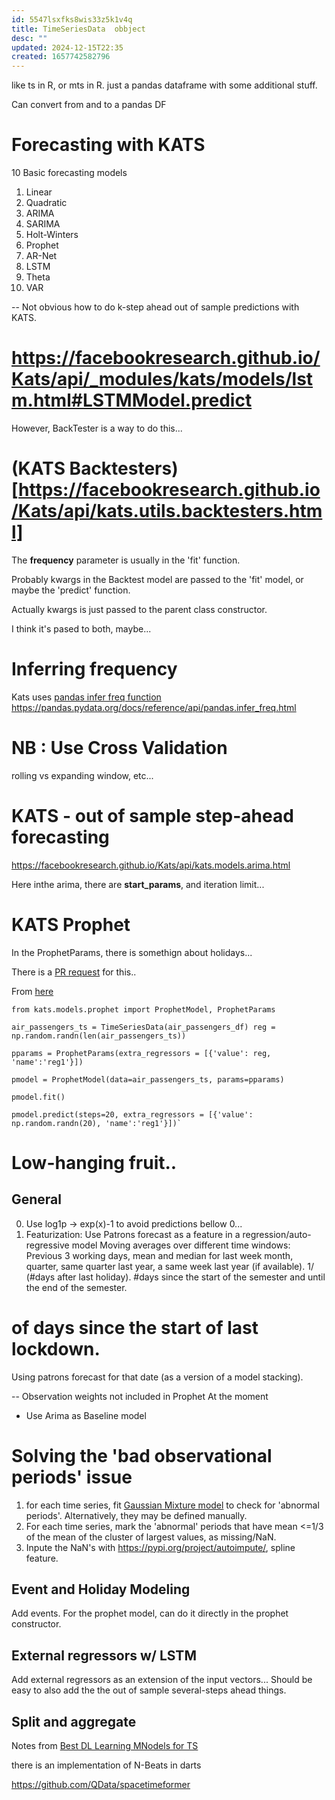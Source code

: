 ```yaml
---
id: 5547lsxfks8wis33z5k1v4q
title: TimeSeriesData  obbject
desc: ""
updated: 2024-12-15T22:35
created: 1657742582796
---
```

like ts in R, or mts in R.
just a pandas dataframe with some additional stuff. 

Can convert from and to a pandas DF

# Forecasting with KATS

10 Basic forecasting models

1. Linear
2. Quadratic
3. ARIMA
4. SARIMA
5. Holt-Winters
6. Prophet
7. AR-Net
8. LSTM
9. Theta
10. VAR

  \-- Not obvious how to do 
  k-step ahead out of sample predictions with KATS.

# <https://facebookresearch.github.io/Kats/api/_modules/kats/models/lstm.html#LSTMModel.predict>

However, BackTester is a way to do this...

# (KATS Backtesters)[https://facebookresearch.github.io/Kats/api/kats.utils.backtesters.html]

The **frequency** parameter is usually in the 'fit' function.

Probably kwargs in the Backtest model are passed to the 'fit' model, or maybe the 'predict' function.

Actually kwargs is just passed to the parent class constructor.

 I think it's pased to both, maybe...

# Inferring frequency

 Kats uses [pandas infer freq function](<>)
 <https://pandas.pydata.org/docs/reference/api/pandas.infer_freq.html>

# NB : Use Cross Validation

rolling vs expanding window, etc...

# KATS - out of sample step-ahead forecasting

<https://facebookresearch.github.io/Kats/api/kats.models.arima.html>

Here inthe arima, there are **start_params**, and iteration limit...

# KATS Prophet

In the ProphetParams, there is somethign about holidays...

There is a [PR request](httpshttps://github.com/facebookresearch/Kats/pull/129) for this..

From [here](https://bytemeta.vip/repo/facebookresearch/Kats/issues/167)

```{python}
from kats.models.prophet import ProphetModel, ProphetParams

air_passengers_ts = TimeSeriesData(air_passengers_df) reg = np.random.randn(len(air_passengers_ts))

pparams = ProphetParams(extra_regressors = [{'value': reg, 'name':'reg1'}])

pmodel = ProphetModel(data=air_passengers_ts, params=pparams)

pmodel.fit()

pmodel.predict(steps=20, extra_regressors = [{'value': np.random.randn(20), 'name':'reg1'}])`
```

# Low-hanging fruit..

## General

0. Use log1p -> exp(x)-1  to avoid predictions bellow 0...
1. Featurization:
   Use Patrons forecast as a feature in a regression/auto-regressive model
   Moving averages over different time windows:
   Previous 3 working days, mean and median for last week month, quarter, same quarter last year, a same week last year (if available).
   1/ (#days after last holiday). #days since the start of the semester and until the end of the semester.

# of days since the start of last lockdown.

Using patrons forecast for that date (as a version of a model stacking).

 \-- Observation weights not included in Prophet At the moment

- Use Arima as Baseline model

# Solving the 'bad observational periods' issue

1. for each time series, fit [Gaussian Mixture model](https://scikit-learn.org/stable/modules/mixture.html) to check for 'abnormal periods'. Alternatively, they may be defined manually.
2. For each time series, mark the 'abnormal' periods that have mean &lt;=1/3 of the mean of the cluster of largest values, as missing/NaN.
3. Inpute the NaN's with <https://pypi.org/project/autoimpute/>, spline feature.

## Event and Holiday Modeling

Add events. For the prophet model, can do it directly in the prophet constructor.

## External regressors w/ LSTM

Add external regressors as an extension of the input vectors...
Should be easy to also add the the out of sample several-steps ahead things.

## Split and aggregate

Notes from 
[Best DL Learning MNodels for TS](https://towardsdatascience.com/the-best-deep-learning-models-for-time-series-forecasting-690767bc63f0)

there is an implementation of N-Beats in darts

<https://github.com/QData/spacetimeformer>

